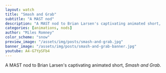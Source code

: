```yaml
---
layout: watch
title: "Smash and Grab"
subtitle: "A MAST nod"
description: "A MAST nod to Brian Larsen's captivating animated short, Smash and Grab"
categories: [animations, nods]
author: "Miles Romney"
color_scheme: "snow"
preview_image: "/assets/img/posts/smash-and-grab.jpg"
banner_image: "/assets/img/posts/smash-and-grab-banner.jpg"
youtube: A4-G7YpSFb4
---
```


A MAST nod to Brian Larsen's captivating animated short, _Smash and Grab_.
